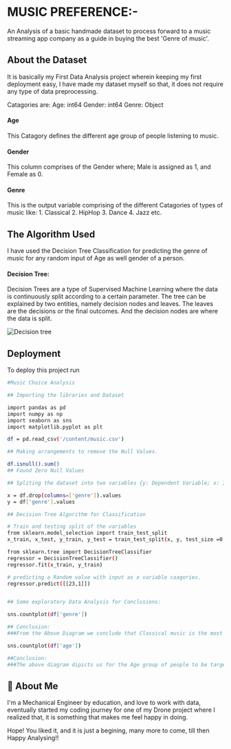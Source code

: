
# MUSIC PREFERENCE:-
An Analysis of a basic handmade dataset 
to process forward to a music streaming app
company as a guide in buying the best
'Genre of music'.



## About the Dataset

It is basically my First Data Analysis 
project wherein keeping my first deployment
easy, I have made my dataset myself so that,
it does not require any type of data 
preprocessing.

Catagories are:
Age: int64
Gender: int64
Genre: Object

#### Age
This Catagory defines the different age 
group of people listening to music.


#### Gender
This column comprises of the Gender where;
Male is assigned as 1, and Female as 0.


#### Genre
This is the output variable comprising of 
the different Catagories of types of 
music like: 
    1. Classical
    2. HipHop
    3. Dance
    4. Jazz etc.
## The Algorithm Used
I have used the Decision Tree Classification
for predicting the genre of music for any random
input of Age as well gender of a person.

#### Decision Tree:
Decision Trees are a type of Supervised 
Machine Learning where the  data is continuously 
split according to a certain parameter. 
The tree can be explained by two entities,
namely decision  nodes and leaves. 
The leaves are the decisions or the final
outcomes. And the decision nodes are where 
the data is split.

![Decision tree](https://user-images.githubusercontent.com/109500969/179484002-6ad30456-1798-4f46-9c86-fe75b76ae3cc.png)

## Deployment

To deploy this project run

```bash
#Music Choice Analysis 

## Importing the libraries and Dataset

import pandas as pd
import numpy as np
import seaborn as sns
import matplotlib.pyplot as plt

df = pd.read_csv('/content/music.csv')

## Making arrangements to remove the Null Values.

df.isnull().sum()
## Found Zero Null Values

## Spliting the dataset into two variables {y: Dependent Variable; x: Independent Variable}

x = df.drop(columns=['genre']).values
y = df['genre'].values

## Decision Tree Algorithm for Classification

# Train and testing split of the variables
from sklearn.model_selection import train_test_split
x_train, x_test, y_train, y_test = train_test_split(x, y, test_size =0.20, random_state=0)

from sklearn.tree import DecisionTreeClassifier
regressor = DecisionTreeClassifier()
regressor.fit(x_train, y_train)

# predicting a Random value with input as x variable caagories.
regressor.predict([[23,1]])


## Some exploratory Data Analysis for Conclusions:

sns.countplot(df['genre'])

## Conclusion:
###From the Above Diagram we conclude that Classical music is the most listened music in Every age group of people. So, our company should not miss any deal in buying the 'Classical Genre' of music. Which can be the best value proportion for our Company

sns.countplot(df['age'])

##Conclusion:
###The above diagram dipicts us for the Age group of people to be targeted for the better gorwth and we conclude that 'The young segnment' is most of listening Music
```


## 🚀 About Me
I'm a Mechanical Engineer by education, and
love to work with data, eventually started 
my coding journey for one of my Drone project 
where I realized that, it is something that makes
me feel happy in doing.


Hope! You liked it, and it is just a begining, 
many more to come, till then Happy Analysing!!
